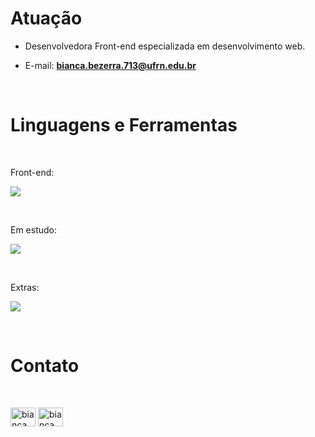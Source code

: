<h1 align="left">Atuação</h1>

- Desenvolvedora Front-end especializada em desenvolvimento web.<br>

- E-mail: <b>bianca.bezerra.713@ufrn.edu.br</b></p><br>

<h1 align="left">Linguagens e Ferramentas</h1><br>

<p align="left">Front-end:</p>
<p align="left">
  <a href="https://skillicons.dev">
    <img src="https://skillicons.dev/icons?i=html,css,bootstrap,js,git,sass,node,git" />
  </a>
</p><br>

<p align="left">Em estudo:</p>
<p align="left">
  <a href="https://skillicons.dev">
    <img src="https://skillicons.dev/icons?i=react,vue,ts" />
  </a>
</p><br>

<p align="left">Extras:</p>
<p align="left">
  <a href="https://skillicons.dev">
    <img src="https://skillicons.dev/icons?i=figma,vscode,replit" />
  </a>
</p><br>

<h1 align="left">Contato</h1><br>

<p align="left">
<a href="https://www.linkedin.com/in/bianca-bezerra-pires/" target="blank"><img align="center" src="https://raw.githubusercontent.com/rahuldkjain/github-profile-readme-generator/master/src/images/icons/Social/linked-in-alt.svg" alt="bianca bezerra pires" height="30" width="40" /></a>
<a href="https://www.instagram.com/abobibis/" target="blank"><img align="center" src="https://raw.githubusercontent.com/rahuldkjain/github-profile-readme-generator/master/src/images/icons/Social/instagram.svg" alt="bianca__bezerra" height="30" width="40" /></a>
</p>
